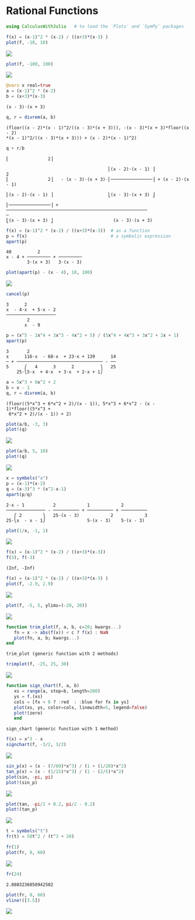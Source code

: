 # Rational Functions

````julia
using CalculusWithJulia   # to load the `Plots` and `SymPy` packages

f(x) = (x-1)^2 * (x-2) / ((x+3)*(x-3) )
plot(f, -10, 10)
````


![](figures/08_Rational-Functions_1_1.png)

````julia
plot(f, -100, 100)
````


![](figures/08_Rational-Functions_2_1.png)

````julia
@vars x real=true
a = (x-1)^2 * (x-2)
b = (x+3)*(x-3)
````


````
(x - 3)⋅(x + 3)
````



````julia
q, r = divrem(a, b)
````


````
(floor((x - 2)*(x - 1)^2/((x - 3)*(x + 3))), -(x - 3)*(x + 3)*floor((x - 2)
*(x - 1)^2/((x - 3)*(x + 3))) + (x - 2)*(x - 1)^2)
````



````julia
q + r/b
````


````
⎢               2⎥                  
 
                                       ⎢(x - 2)⋅(x - 1) ⎥                  
2
⎢               2⎥   - (x - 3)⋅(x + 3)⋅⎢────────────────⎥ + (x - 2)⋅(x - 1)
 
⎢(x - 2)⋅(x - 1) ⎥                     ⎣(x - 3)⋅(x + 3) ⎦                  
 
⎢────────────────⎥ + ──────────────────────────────────────────────────────
─
⎣(x - 3)⋅(x + 3) ⎦                       (x - 3)⋅(x + 3)
````



````julia
f(x) = (x-1)^2 * (x-2) / ((x+3)*(x-3))  # as a function
p = f(x)                                # a symbolic expression
apart(p)
````


````
40          2    
x - 4 + ───────── + ─────────
        3⋅(x + 3)   3⋅(x - 3)
````



````julia
plot(apart(p) - (x - 4), 10, 100)
````


![](figures/08_Rational-Functions_7_1.png)

````julia
cancel(p)
````


````
3      2          
x  - 4⋅x  + 5⋅x - 2
───────────────────
        2          
       x  - 9
````



````julia
p = (x^5 - 2x^4 + 3x^3 - 4x^2 + 5) / (5x^4 + 4x^3 + 3x^2 + 2x + 1)
apart(p)
````


````
3       2                     
x      116⋅x  - 68⋅x  + 23⋅x + 139      14
─ + ───────────────────────────────── - ──
5      ⎛   4      3      2          ⎞   25
    25⋅⎝5⋅x  + 4⋅x  + 3⋅x  + 2⋅x + 1⎠
````



````julia
a = 5x^3 + 6x^2 + 2
b = x - 1
q, r = divrem(a, b)
````


````
(floor((5*x^3 + 6*x^2 + 2)/(x - 1)), 5*x^3 + 6*x^2 - (x - 1)*floor((5*x^3 +
 6*x^2 + 2)/(x - 1)) + 2)
````



````julia
plot(a/b, -3, 3)
plot!(q)
````


![](figures/08_Rational-Functions_11_1.png)

````julia
plot(a/b, 5, 10)
plot!(q)
````


![](figures/08_Rational-Functions_12_1.png)

````julia
x = symbols("x")
p = (x-1)*(x-2)
q = (x-3)^3 * (x^2-x-1)
apart(p/q)
````


````
2⋅x - 1           2            1            2     
─────────────── - ────────── + ────────── + ──────────
   ⎛ 2        ⎞   25⋅(x - 3)            2            3
25⋅⎝x  - x - 1⎠                5⋅(x - 3)    5⋅(x - 3)
````



````julia
plot(1/x, -1, 1)
````


![](figures/08_Rational-Functions_14_1.png)

````julia
f(x) = (x-1)^2 * (x-2) / ((x+3)*(x-3))
f(3), f(-3)
````


````
(Inf, -Inf)
````



````julia
f(x) = (x-1)^2 * (x-2) / ((x+3)*(x-3) )
plot(f, -2.9, 2.9)
````


![](figures/08_Rational-Functions_16_1.png)

````julia
plot(f, -5, 5, ylims=(-20, 20))
````


![](figures/08_Rational-Functions_17_1.png)

````julia
function trim_plot(f, a, b, c=20; kwargs...)
   fn = x -> abs(f(x)) < c ? f(x) : NaN
   plot(fn, a, b; kwargs...)
end
````


````
trim_plot (generic function with 2 methods)
````



````julia
trimplot(f, -25, 25, 30)
````


![](figures/08_Rational-Functions_19_1.png)

````julia
function sign_chart(f, a, b)
   xs = range(a, stop=b, length=200)
   ys = f.(xs)
   cols = [fx < 0 ? :red  : :blue for fx in ys]
   plot(xs, ys, color=cols, linewidth=5, legend=false)
   plot!(zero)
   end
````


````
sign_chart (generic function with 1 method)
````



````julia
f(x) = x^3 - x
signchart(f, -3/2, 3/2)
````


![](figures/08_Rational-Functions_21_1.png)

````julia
sin_p(x) = (x - (7/60)*x^3) / (1 + (1/20)*x^2)
tan_p(x) = (x - (1/15)*x^3) / (1 - (2/5)*x^2)
plot(sin, -pi, pi)
plot!(sin_p)
````


![](figures/08_Rational-Functions_22_1.png)

````julia
plot(tan, -pi/2 + 0.2, pi/2 - 0.2)
plot!(tan_p)
````


![](figures/08_Rational-Functions_23_1.png)

````julia
t = symbols("t")
fr(t) = 50t^2 / (t^3 + 20)

fr(1)
plot(fr, 0, 60)
````


![](figures/08_Rational-Functions_24_1.png)

````julia
fr(24)
````


````
2.0803236058942502
````



````julia
plot(fr, 0, 60)
vline!([3.5])
````


![](figures/08_Rational-Functions_26_1.png)
